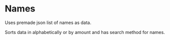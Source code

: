 # Names
Uses premade json list of names as data.

Sorts data in alphabetically or by amount and has search method for names.
